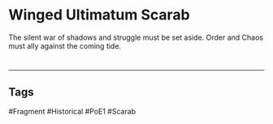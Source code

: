 # Winged Ultimatum Scarab
The silent war of shadows and struggle must be set aside. Order and Chaos must ally against the coming tide.

#
---
## Tags
#Fragment
#Historical 
#PoE1 
#Scarab 